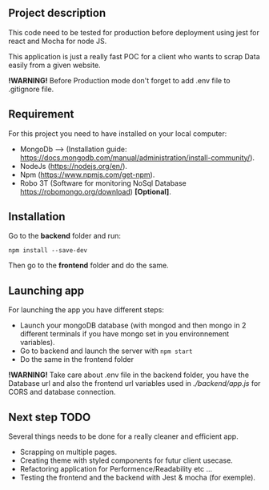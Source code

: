 ## Project description

This code need to be tested for production before deployment using jest for react and Mocha for node JS.

This application is just a really fast POC for a client who wants to scrap Data easily from a given website. 

**!WARNING!**
Before Production mode don't forget to add .env file to .gitignore file.

## Requirement 

For this project you need to have installed on your local computer:
- MongoDb --> (Installation guide: https://docs.mongodb.com/manual/administration/install-community/).
- NodeJs (https://nodejs.org/en/).
- Npm (https://www.npmjs.com/get-npm).
- Robo 3T (Software for monitoring NoSql Database https://robomongo.org/download) **[Optional]**.


## Installation

Go to the **backend** folder and run:

```node
npm install --save-dev
```
Then go to the **frontend** folder and do the same.

## Launching app

For launching the app you have different steps:

- Launch your mongoDB database (with mongod and then mongo in 2 different terminals if you have mongo set in you environnement variables).
- Go to backend and launch the server with ```npm start```
- Do the same in the frontend folder

**!WARNING!**
Take care about .env file in the backend folder, you have the Database url and also the frontend url variables used in _./backend/app.js_ for CORS and database connection.

## Next step TODO
Several things needs to be done for a really cleaner and efficient app.

* Scrapping on multiple pages.
* Creating theme with styled components for futur client usecase.
* Refactoring application for Performence/Readability etc ...
* Testing the frontend and the backend with Jest & mocha (for exemple).
   


